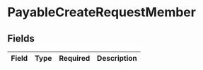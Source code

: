 # PayableCreateRequestMember


## Fields

| Field       | Type        | Required    | Description |
| ----------- | ----------- | ----------- | ----------- |